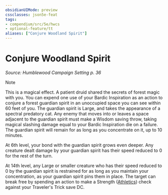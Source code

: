 ```yaml
---
obsidianUIMode: preview
cssclasses: json5e-feat
tags:
- compendium/src/5e/hwcs
- optional-feature/tt
aliases: ["Conjure Woodland Spirit"]
---
```

# Conjure Woodland Spirit
*Source: Humblewood Campaign Setting p. 36*  

> [!note]
> This is a magical effect. A patient druid shared the secrets of forest magic with you. You can expend one use of your Bardic Inspiration as an action to conjure a forest guardian spirit in an unoccupied space you can see within 60 feet of you. The guardian spirit is Large, and takes the appearance of a spectral predatory cat. Any enemy that moves into or leaves a space adjacent to the guardian spirit must make a Wisdom saving throw, taking magical slashing damage equal to your Bardic Inspiration die on a failure. The guardian spirit will remain for as long as you concentrate on it, up to 10 minutes.

At 6th level, your bond with the guardian spirit grows even deeper. Any creature dealt damage by your guardian spirit has their speed reduced to 0 for the rest of the turn.

At 14th level, any Large or smaller creature who has their speed reduced to 0 by the guardian spirit is restrained for as long as you maintain your concentration, as your guardian spirit pins them in place. The target can break free by spending an action to make a Strength ([Athletics](Mechanics/Rules/skills.md#Athletics)) check against your Traveler's Trick save DC.